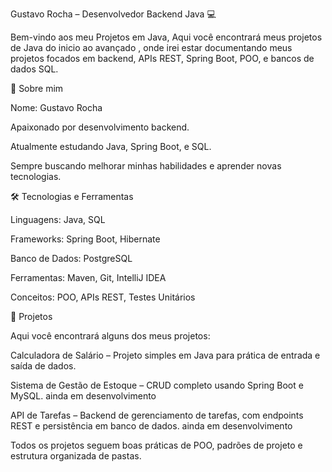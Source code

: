 Gustavo Rocha – Desenvolvedor Backend Java 💻

Bem-vindo aos meu Projetos em Java, Aqui você encontrará meus projetos de Java do inicio ao avançado , onde irei estar documentando meus projetos focados em backend, APIs REST, Spring Boot, POO, e bancos de dados SQL.

🚀 Sobre mim

Nome: Gustavo Rocha

Apaixonado por desenvolvimento backend.

Atualmente estudando Java, Spring Boot, e SQL.

Sempre buscando melhorar minhas habilidades e aprender novas tecnologias.

🛠 Tecnologias e Ferramentas

Linguagens: Java, SQL

Frameworks: Spring Boot, Hibernate

Banco de Dados: PostgreSQL

Ferramentas: Maven, Git, IntelliJ IDEA

Conceitos: POO, APIs REST, Testes Unitários

📂 Projetos

Aqui você encontrará alguns dos meus projetos:

Calculadora de Salário – Projeto simples em Java para prática de entrada e saída de dados.

Sistema de Gestão de Estoque – CRUD completo usando Spring Boot e MySQL. ainda em desenvolvimento

API de Tarefas – Backend de gerenciamento de tarefas, com endpoints REST e persistência em banco de dados. ainda em desenvolvimento

Todos os projetos seguem boas práticas de POO, padrões de projeto e estrutura organizada de pastas.
